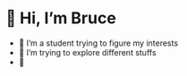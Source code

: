 # 👋 Hi, I’m Bruce

- 👀 I’m a student trying to figure my interests
- 🌱 I’m trying to explore different stuffs
- :link:


<!---
BruceWayne321/BruceWayne321 is a ✨ special ✨ repository because its `README.md` (this file) appears on your GitHub profile.
You can click the Preview link to take a look at your changes.
--->
